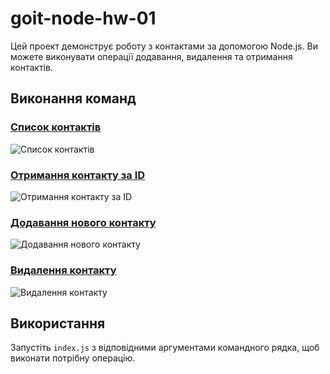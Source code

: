 # goit-node-hw-01

Цей проект демонструє роботу з контактами за допомогою Node.js. Ви можете виконувати операції додавання, видалення та отримання контактів.

## Виконання команд

### [Список контактів](https://ibb.co/5TRD587)

![Список контактів](https://i.ibb.co/cJr5NFm/image.png)

### [Отримання контакту за ID](https://ibb.co/3Tx87KH)

![Отримання контакту за ID](https://i.ibb.co/nwXVbpS/image.png)

### [Додавання нового контакту](https://ibb.co/n76X28f)

![Додавання нового контакту](https://i.ibb.co/sKbTSJQ/image.png)

### [Видалення контакту](https://ibb.co/M1k9ChX)

![Видалення контакту](https://i.ibb.co/VCY3qNK/image.png)

## Використання

Запустіть `index.js` з відповідними аргументами командного рядка, щоб виконати потрібну операцію.
